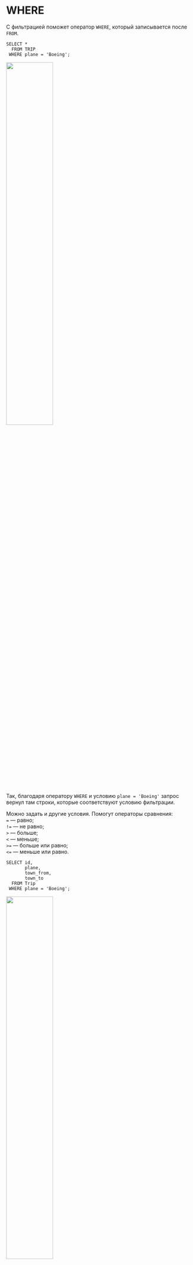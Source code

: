 # WHERE
С фильтрацией поможет оператор ```WHERE```, который записывается после ```FROM```.
```
SELECT *
  FROM TRIP
 WHERE plane = 'Boeing';
```
<img src="https://github.com/Korablinr22/SQL_summary/assets/164523311/f4acc8f8-9bbc-4833-b51a-390d665b28fd" width="50%">  
<br>

Так, благодаря оператору ```WHERE``` и условию ```plane = 'Boeing'``` запрос вернул там строки, которые соответствуют условию фильтрации.
<br>

Можно задать и другие условия. Помогут операторы сравнения:   
```=``` — равно;  
```!=``` — не равно;  
```>``` — больше;  
```<``` — меньше;  
```>=``` — больше или равно;  
```<=``` — меньше или равно.


```
SELECT id, 
       plane, 
       town_from, 
       town_to
  FROM Trip
 WHERE plane = 'Boeing';
```
<img src="https://github.com/Korablinr22/SQL_summary/assets/164523311/53c242a5-ebfe-4f8f-808f-2d2496201249" width="50%">
<br>

Поля ```plane``` в итоговой выгрузке нет, не важно, есть ли фильтруемое поле в ```SELECT``` — данные по нему отфильтруются.

Операторы сравнения для строк:  
```=``` — равно;  
```!=``` — не равно;  
<br>

```
SELECT *
  FROM Trip
 WHERE plane = 'Boeing'        -- строка с оператором "=" равно
   AND town_from != 'Paris';   -- строка с оператором "!=" не равно
```
<br>

Операторы ```>```, ```<```, ```>=```, ```<=``` со строками работать не будут — не может быть что-то больше или меньше, чем строка.
<br>

---

# WHERE + AND + OR + NOT

Комбинировать условия в запросах помогают логические операторы. Их три: ```AND```, ```OR``` и ```NOT```.  
<br>

## Оператор ```AND```
Для случая, когда все условия обязательны, подходит оператор ```AND```. Код будет выглядеть следующим образом:
```
SELECT *
  FROM Trip
 WHERE plane = 'Boeing'
   AND town_from != 'Paris';
```
Мы выбрали все записи из таблицы в которых ```plane = 'Boening'``` ```AND``` ```town_from != 'Paris'```, т.е. самолет везде Боинг а город отправления не являтеся Парижем.
<br>

<img src="https://github.com/Korablinr22/SQL_summary/assets/164523311/8e17428b-886d-4847-a1b1-74a647fd6e90" width="50%">
<br>

## Оператор ```OR```
Оператор ```OR``` работает так — в итоговую таблицу попадут записи, где выполняется хотя бы одно условие. Вернемся к нашему примеру и изменим его.
```
SELECT *
  FROM Trip
 WHERE plane = 'Boeing'
    OR town_from != 'Paris';
```
Запрос вернет записи в которых ```plane = 'Boeing'``` ```OR``` ```town_from != 'Paris'``` либо самолет является Боингом либо город отправления не является Парижем, если хотя бы одно из условий истино то вернется строка отвечающая условию.    
<img src="https://github.com/Korablinr22/SQL_summary/assets/164523311/6ff8f757-0e3a-4699-b7a4-60597f86a519" width="50%">
<br>

Бывает, в обоих условиях участвует только одно поле. Например, нужны записи с моделями самолетов ТУ-154 или ИЛ-86. В таком случае название поля нужно указывать также в обеих частях условия: 
```
SELECT *
  FROM Trip
 WHERE plane = 'TU-154'
    OR plane = 'IL-86';
```
<img src="https://github.com/Korablinr22/SQL_summary/assets/164523311/88c37fb8-41b1-4655-b1f5-5ca6f2913d52" width="50%">
<br>

Если пропустить повторяющееся название поля, получится ошибка. Например, запись ```WHERE plane = 'TU-154' OR 'IL-86'``` — неверна, потому что во второй части условия (после OR) не указано название поля. 
